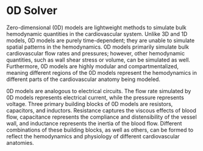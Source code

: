 # 0D Solver #

Zero-dimensional (0D) models are lightweight methods to simulate bulk hemodynamic quantities in the cardiovascular system. Unlike 3D and 1D models, 0D models are purely time-dependent; they are unable to simulate spatial patterns in the hemodynamics. 0D models primarily simulate bulk cardiovascular flow rates and pressures; however, other hemodynamic quantities, such as wall shear stress or volume, can be simulated as well. Furthermore, 0D models are highly modular and compartmentalized, meaning different regions of the 0D models represent the hemodynamics in different parts of the cardiovascular anatomy being modeled.

0D models are analogous to electrical circuits. The flow rate simulated by 0D models represents electrical current, while the pressure represents voltage. Three primary building blocks of 0D models are resistors, capacitors, and inductors. Resistance captures the viscous effects of blood flow, capacitance represents the compliance and distensibility of the vessel wall, and inductance represents the inertia of the blood flow. Different combinations of these building blocks, as well as others, can be formed to reflect the hemodynamics and physiology of different cardiovascular anatomies.
